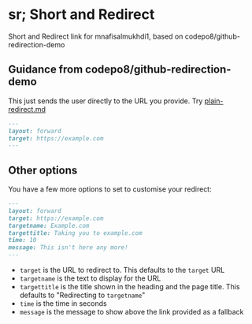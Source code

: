 # sr; Short and Redirect
Short and Redirect link for mnafisalmukhdi1, based on codepo8/github-redirection-demo
## Guidance from codepo8/github-redirection-demo

This just sends the user directly to the URL you provide. Try [plain-redirect.md](plain-redirect)

```markdown
---
layout: forward
target: https://example.com
---
```

## Other options

You have a few more options to set to customise your redirect:

```markdown
---
layout: forward
target: https://example.com
targetname: Example.com
targettitle: Taking you to example.com
time: 10
message: This isn't here any more!
---
```

* `target` is the URL to redirect to. This defaults to the `target` URL
* `targetname` is the text to display for the URL
* `targettitle` is the title shown in the heading and the page title. This defaults to "Redirecting to `targetname`"
* `time` is the time in seconds
* `message` is the message to show above the link provided as a fallback
